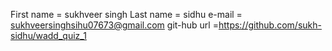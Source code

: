 First name = sukhveer singh
Last name = sidhu
e-mail = sukhveersinghsihu07673@gmail.com
git-hub url =https://github.com/sukh-sidhu/wadd_quiz_1
